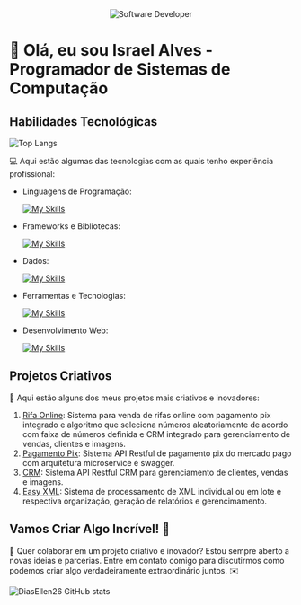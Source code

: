 <div align="center">
  <img src="https://i.pinimg.com/originals/0f/25/e4/0f25e4668c1c7740b5ed41835339d67f.gif" alt="Software Developer">
</div>

# 🚀 Olá, eu sou Israel Alves - Programador de Sistemas de Computação 

## Habilidades Tecnológicas
![Top Langs](https://github-readme-stats.vercel.app/api/top-langs/?username=Khaldewey&langs_count=2)

💻 Aqui estão algumas das tecnologias com as quais tenho experiência profissional:

-  Linguagens de Programação: 

    [![My Skills](https://skillicons.dev/icons?i=java,ruby)](https://skillicons.dev)
- Frameworks e Bibliotecas: 

    [![My Skills](https://skillicons.dev/icons?i=spring,rails)](https://skillicons.dev)
- Dados: 

    [![My Skills](https://skillicons.dev/icons?i=mysql,postgres,mongo)](https://skillicons.dev)
- Ferramentas e Tecnologias: 

    [![My Skills](https://skillicons.dev/icons?i=git,github,gitlab,visualstudio,eclipse,postman)](https://skillicons.dev)
- Desenvolvimento Web:

    [![My Skills](https://skillicons.dev/icons?i=html,css,javascript)](https://skillicons.dev) 
## Projetos Criativos

🎨 Aqui estão alguns dos meus projetos mais criativos e inovadores:

1. [Rifa Online](https://github.com/Khaldewey/cash-premium): Sistema para venda de rifas online com pagamento pix integrado e algoritmo que seleciona números aleatoriamente de acordo com faixa de números definida e CRM integrado para gerenciamento de vendas, clientes e imagens.
2. [Pagamento Pix](https://github.com/Khaldewey/spring-boot-micro-service-payment-pix-mercado-pago): Sistema API Restful de pagamento pix do mercado pago com arquitetura microservice e swagger.
3. [CRM](https://github.com/systemsonsolutions/spring-app-api): Sistema API Restful CRM para gerenciamento de clientes, vendas e imagens.
4. [Easy XML](https://github.com/Khaldewey/ruby_on_rails_easy_xml): Sistema de processamento de XML individual ou em lote e respectiva organização, geração de relatórios e gerencimamento.

## Vamos Criar Algo Incrível! 💫

💬 Quer colaborar em um projeto criativo e inovador? Estou sempre aberto a novas ideias e parcerias. Entre em contato comigo para discutirmos como podemos criar algo verdadeiramente extraordinário juntos. ✉️


![DiasEllen26 GitHub stats](https://github-readme-stats.vercel.app/api?username=Khaldewey\&rank_icon=percentile)



          


 








